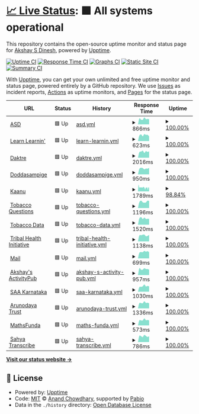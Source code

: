 # [📈 Live Status](https://asdofindia.github.io/services-uptime): <!--live status--> **🟩 All systems operational**

This repository contains the open-source uptime monitor and status page for [Akshay S Dinesh](https://asd.learnlearn.in), powered by [Upptime](https://github.com/upptime/upptime).

[![Uptime CI](https://github.com/asdofindia/services-uptime/workflows/Uptime%20CI/badge.svg)](https://github.com/asdofindia/services-uptime/actions?query=workflow%3A%22Uptime+CI%22)
[![Response Time CI](https://github.com/asdofindia/services-uptime/workflows/Response%20Time%20CI/badge.svg)](https://github.com/asdofindia/services-uptime/actions?query=workflow%3A%22Response+Time+CI%22)
[![Graphs CI](https://github.com/asdofindia/services-uptime/workflows/Graphs%20CI/badge.svg)](https://github.com/asdofindia/services-uptime/actions?query=workflow%3A%22Graphs+CI%22)
[![Static Site CI](https://github.com/asdofindia/services-uptime/workflows/Static%20Site%20CI/badge.svg)](https://github.com/asdofindia/services-uptime/actions?query=workflow%3A%22Static+Site+CI%22)
[![Summary CI](https://github.com/asdofindia/services-uptime/workflows/Summary%20CI/badge.svg)](https://github.com/asdofindia/services-uptime/actions?query=workflow%3A%22Summary+CI%22)

With [Upptime](https://upptime.js.org), you can get your own unlimited and free uptime monitor and status page, powered entirely by a GitHub repository. We use [Issues](https://github.com/asdofindia/services-uptime/issues) as incident reports, [Actions](https://github.com/asdofindia/services-uptime/actions) as uptime monitors, and [Pages](https://asdofindia.github.io/services-uptime) for the status page.

<!--start: status pages-->
<!-- This summary is generated by Upptime (https://github.com/upptime/upptime) -->
<!-- Do not edit this manually, your changes will be overwritten -->
<!-- prettier-ignore -->
| URL | Status | History | Response Time | Uptime |
| --- | ------ | ------- | ------------- | ------ |
| <img alt="" src="https://icons.duckduckgo.com/ip3/asd.learnlearn.in.ico" height="13"> [ASD](https://asd.learnlearn.in) | 🟩 Up | [asd.yml](https://github.com/asdofindia/services-uptime/commits/HEAD/history/asd.yml) | <details><summary><img alt="Response time graph" src="./graphs/asd/response-time-week.png" height="20"> 866ms</summary><br><a href="https://asdofindia.github.io/services-uptime/history/asd"><img alt="Response time 954" src="https://img.shields.io/endpoint?url=https%3A%2F%2Fraw.githubusercontent.com%2Fasdofindia%2Fservices-uptime%2FHEAD%2Fapi%2Fasd%2Fresponse-time.json"></a><br><a href="https://asdofindia.github.io/services-uptime/history/asd"><img alt="24-hour response time 829" src="https://img.shields.io/endpoint?url=https%3A%2F%2Fraw.githubusercontent.com%2Fasdofindia%2Fservices-uptime%2FHEAD%2Fapi%2Fasd%2Fresponse-time-day.json"></a><br><a href="https://asdofindia.github.io/services-uptime/history/asd"><img alt="7-day response time 866" src="https://img.shields.io/endpoint?url=https%3A%2F%2Fraw.githubusercontent.com%2Fasdofindia%2Fservices-uptime%2FHEAD%2Fapi%2Fasd%2Fresponse-time-week.json"></a><br><a href="https://asdofindia.github.io/services-uptime/history/asd"><img alt="30-day response time 958" src="https://img.shields.io/endpoint?url=https%3A%2F%2Fraw.githubusercontent.com%2Fasdofindia%2Fservices-uptime%2FHEAD%2Fapi%2Fasd%2Fresponse-time-month.json"></a><br><a href="https://asdofindia.github.io/services-uptime/history/asd"><img alt="1-year response time 954" src="https://img.shields.io/endpoint?url=https%3A%2F%2Fraw.githubusercontent.com%2Fasdofindia%2Fservices-uptime%2FHEAD%2Fapi%2Fasd%2Fresponse-time-year.json"></a></details> | <details><summary><a href="https://asdofindia.github.io/services-uptime/history/asd">100.00%</a></summary><a href="https://asdofindia.github.io/services-uptime/history/asd"><img alt="All-time uptime 99.99%" src="https://img.shields.io/endpoint?url=https%3A%2F%2Fraw.githubusercontent.com%2Fasdofindia%2Fservices-uptime%2FHEAD%2Fapi%2Fasd%2Fuptime.json"></a><br><a href="https://asdofindia.github.io/services-uptime/history/asd"><img alt="24-hour uptime 100.00%" src="https://img.shields.io/endpoint?url=https%3A%2F%2Fraw.githubusercontent.com%2Fasdofindia%2Fservices-uptime%2FHEAD%2Fapi%2Fasd%2Fuptime-day.json"></a><br><a href="https://asdofindia.github.io/services-uptime/history/asd"><img alt="7-day uptime 100.00%" src="https://img.shields.io/endpoint?url=https%3A%2F%2Fraw.githubusercontent.com%2Fasdofindia%2Fservices-uptime%2FHEAD%2Fapi%2Fasd%2Fuptime-week.json"></a><br><a href="https://asdofindia.github.io/services-uptime/history/asd"><img alt="30-day uptime 100.00%" src="https://img.shields.io/endpoint?url=https%3A%2F%2Fraw.githubusercontent.com%2Fasdofindia%2Fservices-uptime%2FHEAD%2Fapi%2Fasd%2Fuptime-month.json"></a><br><a href="https://asdofindia.github.io/services-uptime/history/asd"><img alt="1-year uptime 99.99%" src="https://img.shields.io/endpoint?url=https%3A%2F%2Fraw.githubusercontent.com%2Fasdofindia%2Fservices-uptime%2FHEAD%2Fapi%2Fasd%2Fuptime-year.json"></a></details>
| <img alt="" src="https://icons.duckduckgo.com/ip3/learnlearn.in.ico" height="13"> [Learn Learnin'](https://learnlearn.in) | 🟩 Up | [learn-learnin.yml](https://github.com/asdofindia/services-uptime/commits/HEAD/history/learn-learnin.yml) | <details><summary><img alt="Response time graph" src="./graphs/learn-learnin/response-time-week.png" height="20"> 623ms</summary><br><a href="https://asdofindia.github.io/services-uptime/history/learn-learnin"><img alt="Response time 656" src="https://img.shields.io/endpoint?url=https%3A%2F%2Fraw.githubusercontent.com%2Fasdofindia%2Fservices-uptime%2FHEAD%2Fapi%2Flearn-learnin%2Fresponse-time.json"></a><br><a href="https://asdofindia.github.io/services-uptime/history/learn-learnin"><img alt="24-hour response time 498" src="https://img.shields.io/endpoint?url=https%3A%2F%2Fraw.githubusercontent.com%2Fasdofindia%2Fservices-uptime%2FHEAD%2Fapi%2Flearn-learnin%2Fresponse-time-day.json"></a><br><a href="https://asdofindia.github.io/services-uptime/history/learn-learnin"><img alt="7-day response time 623" src="https://img.shields.io/endpoint?url=https%3A%2F%2Fraw.githubusercontent.com%2Fasdofindia%2Fservices-uptime%2FHEAD%2Fapi%2Flearn-learnin%2Fresponse-time-week.json"></a><br><a href="https://asdofindia.github.io/services-uptime/history/learn-learnin"><img alt="30-day response time 616" src="https://img.shields.io/endpoint?url=https%3A%2F%2Fraw.githubusercontent.com%2Fasdofindia%2Fservices-uptime%2FHEAD%2Fapi%2Flearn-learnin%2Fresponse-time-month.json"></a><br><a href="https://asdofindia.github.io/services-uptime/history/learn-learnin"><img alt="1-year response time 656" src="https://img.shields.io/endpoint?url=https%3A%2F%2Fraw.githubusercontent.com%2Fasdofindia%2Fservices-uptime%2FHEAD%2Fapi%2Flearn-learnin%2Fresponse-time-year.json"></a></details> | <details><summary><a href="https://asdofindia.github.io/services-uptime/history/learn-learnin">100.00%</a></summary><a href="https://asdofindia.github.io/services-uptime/history/learn-learnin"><img alt="All-time uptime 99.99%" src="https://img.shields.io/endpoint?url=https%3A%2F%2Fraw.githubusercontent.com%2Fasdofindia%2Fservices-uptime%2FHEAD%2Fapi%2Flearn-learnin%2Fuptime.json"></a><br><a href="https://asdofindia.github.io/services-uptime/history/learn-learnin"><img alt="24-hour uptime 100.00%" src="https://img.shields.io/endpoint?url=https%3A%2F%2Fraw.githubusercontent.com%2Fasdofindia%2Fservices-uptime%2FHEAD%2Fapi%2Flearn-learnin%2Fuptime-day.json"></a><br><a href="https://asdofindia.github.io/services-uptime/history/learn-learnin"><img alt="7-day uptime 100.00%" src="https://img.shields.io/endpoint?url=https%3A%2F%2Fraw.githubusercontent.com%2Fasdofindia%2Fservices-uptime%2FHEAD%2Fapi%2Flearn-learnin%2Fuptime-week.json"></a><br><a href="https://asdofindia.github.io/services-uptime/history/learn-learnin"><img alt="30-day uptime 100.00%" src="https://img.shields.io/endpoint?url=https%3A%2F%2Fraw.githubusercontent.com%2Fasdofindia%2Fservices-uptime%2FHEAD%2Fapi%2Flearn-learnin%2Fuptime-month.json"></a><br><a href="https://asdofindia.github.io/services-uptime/history/learn-learnin"><img alt="1-year uptime 99.99%" src="https://img.shields.io/endpoint?url=https%3A%2F%2Fraw.githubusercontent.com%2Fasdofindia%2Fservices-uptime%2FHEAD%2Fapi%2Flearn-learnin%2Fuptime-year.json"></a></details>
| <img alt="" src="https://icons.duckduckgo.com/ip3/daktre.com.ico" height="13"> [Daktre](https://daktre.com) | 🟩 Up | [daktre.yml](https://github.com/asdofindia/services-uptime/commits/HEAD/history/daktre.yml) | <details><summary><img alt="Response time graph" src="./graphs/daktre/response-time-week.png" height="20"> 2016ms</summary><br><a href="https://asdofindia.github.io/services-uptime/history/daktre"><img alt="Response time 2091" src="https://img.shields.io/endpoint?url=https%3A%2F%2Fraw.githubusercontent.com%2Fasdofindia%2Fservices-uptime%2FHEAD%2Fapi%2Fdaktre%2Fresponse-time.json"></a><br><a href="https://asdofindia.github.io/services-uptime/history/daktre"><img alt="24-hour response time 2117" src="https://img.shields.io/endpoint?url=https%3A%2F%2Fraw.githubusercontent.com%2Fasdofindia%2Fservices-uptime%2FHEAD%2Fapi%2Fdaktre%2Fresponse-time-day.json"></a><br><a href="https://asdofindia.github.io/services-uptime/history/daktre"><img alt="7-day response time 2016" src="https://img.shields.io/endpoint?url=https%3A%2F%2Fraw.githubusercontent.com%2Fasdofindia%2Fservices-uptime%2FHEAD%2Fapi%2Fdaktre%2Fresponse-time-week.json"></a><br><a href="https://asdofindia.github.io/services-uptime/history/daktre"><img alt="30-day response time 2045" src="https://img.shields.io/endpoint?url=https%3A%2F%2Fraw.githubusercontent.com%2Fasdofindia%2Fservices-uptime%2FHEAD%2Fapi%2Fdaktre%2Fresponse-time-month.json"></a><br><a href="https://asdofindia.github.io/services-uptime/history/daktre"><img alt="1-year response time 2091" src="https://img.shields.io/endpoint?url=https%3A%2F%2Fraw.githubusercontent.com%2Fasdofindia%2Fservices-uptime%2FHEAD%2Fapi%2Fdaktre%2Fresponse-time-year.json"></a></details> | <details><summary><a href="https://asdofindia.github.io/services-uptime/history/daktre">100.00%</a></summary><a href="https://asdofindia.github.io/services-uptime/history/daktre"><img alt="All-time uptime 99.77%" src="https://img.shields.io/endpoint?url=https%3A%2F%2Fraw.githubusercontent.com%2Fasdofindia%2Fservices-uptime%2FHEAD%2Fapi%2Fdaktre%2Fuptime.json"></a><br><a href="https://asdofindia.github.io/services-uptime/history/daktre"><img alt="24-hour uptime 100.00%" src="https://img.shields.io/endpoint?url=https%3A%2F%2Fraw.githubusercontent.com%2Fasdofindia%2Fservices-uptime%2FHEAD%2Fapi%2Fdaktre%2Fuptime-day.json"></a><br><a href="https://asdofindia.github.io/services-uptime/history/daktre"><img alt="7-day uptime 100.00%" src="https://img.shields.io/endpoint?url=https%3A%2F%2Fraw.githubusercontent.com%2Fasdofindia%2Fservices-uptime%2FHEAD%2Fapi%2Fdaktre%2Fuptime-week.json"></a><br><a href="https://asdofindia.github.io/services-uptime/history/daktre"><img alt="30-day uptime 99.58%" src="https://img.shields.io/endpoint?url=https%3A%2F%2Fraw.githubusercontent.com%2Fasdofindia%2Fservices-uptime%2FHEAD%2Fapi%2Fdaktre%2Fuptime-month.json"></a><br><a href="https://asdofindia.github.io/services-uptime/history/daktre"><img alt="1-year uptime 99.77%" src="https://img.shields.io/endpoint?url=https%3A%2F%2Fraw.githubusercontent.com%2Fasdofindia%2Fservices-uptime%2FHEAD%2Fapi%2Fdaktre%2Fuptime-year.json"></a></details>
| <img alt="" src="https://icons.duckduckgo.com/ip3/doddasampige.daktre.com.ico" height="13"> [Doddasampige](https://doddasampige.daktre.com) | 🟩 Up | [doddasampige.yml](https://github.com/asdofindia/services-uptime/commits/HEAD/history/doddasampige.yml) | <details><summary><img alt="Response time graph" src="./graphs/doddasampige/response-time-week.png" height="20"> 950ms</summary><br><a href="https://asdofindia.github.io/services-uptime/history/doddasampige"><img alt="Response time 969" src="https://img.shields.io/endpoint?url=https%3A%2F%2Fraw.githubusercontent.com%2Fasdofindia%2Fservices-uptime%2FHEAD%2Fapi%2Fdoddasampige%2Fresponse-time.json"></a><br><a href="https://asdofindia.github.io/services-uptime/history/doddasampige"><img alt="24-hour response time 1038" src="https://img.shields.io/endpoint?url=https%3A%2F%2Fraw.githubusercontent.com%2Fasdofindia%2Fservices-uptime%2FHEAD%2Fapi%2Fdoddasampige%2Fresponse-time-day.json"></a><br><a href="https://asdofindia.github.io/services-uptime/history/doddasampige"><img alt="7-day response time 950" src="https://img.shields.io/endpoint?url=https%3A%2F%2Fraw.githubusercontent.com%2Fasdofindia%2Fservices-uptime%2FHEAD%2Fapi%2Fdoddasampige%2Fresponse-time-week.json"></a><br><a href="https://asdofindia.github.io/services-uptime/history/doddasampige"><img alt="30-day response time 963" src="https://img.shields.io/endpoint?url=https%3A%2F%2Fraw.githubusercontent.com%2Fasdofindia%2Fservices-uptime%2FHEAD%2Fapi%2Fdoddasampige%2Fresponse-time-month.json"></a><br><a href="https://asdofindia.github.io/services-uptime/history/doddasampige"><img alt="1-year response time 969" src="https://img.shields.io/endpoint?url=https%3A%2F%2Fraw.githubusercontent.com%2Fasdofindia%2Fservices-uptime%2FHEAD%2Fapi%2Fdoddasampige%2Fresponse-time-year.json"></a></details> | <details><summary><a href="https://asdofindia.github.io/services-uptime/history/doddasampige">100.00%</a></summary><a href="https://asdofindia.github.io/services-uptime/history/doddasampige"><img alt="All-time uptime 99.79%" src="https://img.shields.io/endpoint?url=https%3A%2F%2Fraw.githubusercontent.com%2Fasdofindia%2Fservices-uptime%2FHEAD%2Fapi%2Fdoddasampige%2Fuptime.json"></a><br><a href="https://asdofindia.github.io/services-uptime/history/doddasampige"><img alt="24-hour uptime 100.00%" src="https://img.shields.io/endpoint?url=https%3A%2F%2Fraw.githubusercontent.com%2Fasdofindia%2Fservices-uptime%2FHEAD%2Fapi%2Fdoddasampige%2Fuptime-day.json"></a><br><a href="https://asdofindia.github.io/services-uptime/history/doddasampige"><img alt="7-day uptime 100.00%" src="https://img.shields.io/endpoint?url=https%3A%2F%2Fraw.githubusercontent.com%2Fasdofindia%2Fservices-uptime%2FHEAD%2Fapi%2Fdoddasampige%2Fuptime-week.json"></a><br><a href="https://asdofindia.github.io/services-uptime/history/doddasampige"><img alt="30-day uptime 99.58%" src="https://img.shields.io/endpoint?url=https%3A%2F%2Fraw.githubusercontent.com%2Fasdofindia%2Fservices-uptime%2FHEAD%2Fapi%2Fdoddasampige%2Fuptime-month.json"></a><br><a href="https://asdofindia.github.io/services-uptime/history/doddasampige"><img alt="1-year uptime 99.79%" src="https://img.shields.io/endpoint?url=https%3A%2F%2Fraw.githubusercontent.com%2Fasdofindia%2Fservices-uptime%2FHEAD%2Fapi%2Fdoddasampige%2Fuptime-year.json"></a></details>
| <img alt="" src="https://icons.duckduckgo.com/ip3/kaanu.daktre.com.ico" height="13"> [Kaanu](https://kaanu.daktre.com) | 🟩 Up | [kaanu.yml](https://github.com/asdofindia/services-uptime/commits/HEAD/history/kaanu.yml) | <details><summary><img alt="Response time graph" src="./graphs/kaanu/response-time-week.png" height="20"> 1789ms</summary><br><a href="https://asdofindia.github.io/services-uptime/history/kaanu"><img alt="Response time 2085" src="https://img.shields.io/endpoint?url=https%3A%2F%2Fraw.githubusercontent.com%2Fasdofindia%2Fservices-uptime%2FHEAD%2Fapi%2Fkaanu%2Fresponse-time.json"></a><br><a href="https://asdofindia.github.io/services-uptime/history/kaanu"><img alt="24-hour response time 1672" src="https://img.shields.io/endpoint?url=https%3A%2F%2Fraw.githubusercontent.com%2Fasdofindia%2Fservices-uptime%2FHEAD%2Fapi%2Fkaanu%2Fresponse-time-day.json"></a><br><a href="https://asdofindia.github.io/services-uptime/history/kaanu"><img alt="7-day response time 1789" src="https://img.shields.io/endpoint?url=https%3A%2F%2Fraw.githubusercontent.com%2Fasdofindia%2Fservices-uptime%2FHEAD%2Fapi%2Fkaanu%2Fresponse-time-week.json"></a><br><a href="https://asdofindia.github.io/services-uptime/history/kaanu"><img alt="30-day response time 2069" src="https://img.shields.io/endpoint?url=https%3A%2F%2Fraw.githubusercontent.com%2Fasdofindia%2Fservices-uptime%2FHEAD%2Fapi%2Fkaanu%2Fresponse-time-month.json"></a><br><a href="https://asdofindia.github.io/services-uptime/history/kaanu"><img alt="1-year response time 2085" src="https://img.shields.io/endpoint?url=https%3A%2F%2Fraw.githubusercontent.com%2Fasdofindia%2Fservices-uptime%2FHEAD%2Fapi%2Fkaanu%2Fresponse-time-year.json"></a></details> | <details><summary><a href="https://asdofindia.github.io/services-uptime/history/kaanu">98.84%</a></summary><a href="https://asdofindia.github.io/services-uptime/history/kaanu"><img alt="All-time uptime 99.87%" src="https://img.shields.io/endpoint?url=https%3A%2F%2Fraw.githubusercontent.com%2Fasdofindia%2Fservices-uptime%2FHEAD%2Fapi%2Fkaanu%2Fuptime.json"></a><br><a href="https://asdofindia.github.io/services-uptime/history/kaanu"><img alt="24-hour uptime 94.14%" src="https://img.shields.io/endpoint?url=https%3A%2F%2Fraw.githubusercontent.com%2Fasdofindia%2Fservices-uptime%2FHEAD%2Fapi%2Fkaanu%2Fuptime-day.json"></a><br><a href="https://asdofindia.github.io/services-uptime/history/kaanu"><img alt="7-day uptime 98.84%" src="https://img.shields.io/endpoint?url=https%3A%2F%2Fraw.githubusercontent.com%2Fasdofindia%2Fservices-uptime%2FHEAD%2Fapi%2Fkaanu%2Fuptime-week.json"></a><br><a href="https://asdofindia.github.io/services-uptime/history/kaanu"><img alt="30-day uptime 99.73%" src="https://img.shields.io/endpoint?url=https%3A%2F%2Fraw.githubusercontent.com%2Fasdofindia%2Fservices-uptime%2FHEAD%2Fapi%2Fkaanu%2Fuptime-month.json"></a><br><a href="https://asdofindia.github.io/services-uptime/history/kaanu"><img alt="1-year uptime 99.87%" src="https://img.shields.io/endpoint?url=https%3A%2F%2Fraw.githubusercontent.com%2Fasdofindia%2Fservices-uptime%2FHEAD%2Fapi%2Fkaanu%2Fuptime-year.json"></a></details>
| <img alt="" src="https://icons.duckduckgo.com/ip3/tobaccoquestions.iphindia.org.ico" height="13"> [Tobacco Questions](https://tobaccoquestions.iphindia.org/api/dimensionValues/ministry) | 🟩 Up | [tobacco-questions.yml](https://github.com/asdofindia/services-uptime/commits/HEAD/history/tobacco-questions.yml) | <details><summary><img alt="Response time graph" src="./graphs/tobacco-questions/response-time-week.png" height="20"> 1196ms</summary><br><a href="https://asdofindia.github.io/services-uptime/history/tobacco-questions"><img alt="Response time 1515" src="https://img.shields.io/endpoint?url=https%3A%2F%2Fraw.githubusercontent.com%2Fasdofindia%2Fservices-uptime%2FHEAD%2Fapi%2Ftobacco-questions%2Fresponse-time.json"></a><br><a href="https://asdofindia.github.io/services-uptime/history/tobacco-questions"><img alt="24-hour response time 1337" src="https://img.shields.io/endpoint?url=https%3A%2F%2Fraw.githubusercontent.com%2Fasdofindia%2Fservices-uptime%2FHEAD%2Fapi%2Ftobacco-questions%2Fresponse-time-day.json"></a><br><a href="https://asdofindia.github.io/services-uptime/history/tobacco-questions"><img alt="7-day response time 1196" src="https://img.shields.io/endpoint?url=https%3A%2F%2Fraw.githubusercontent.com%2Fasdofindia%2Fservices-uptime%2FHEAD%2Fapi%2Ftobacco-questions%2Fresponse-time-week.json"></a><br><a href="https://asdofindia.github.io/services-uptime/history/tobacco-questions"><img alt="30-day response time 1541" src="https://img.shields.io/endpoint?url=https%3A%2F%2Fraw.githubusercontent.com%2Fasdofindia%2Fservices-uptime%2FHEAD%2Fapi%2Ftobacco-questions%2Fresponse-time-month.json"></a><br><a href="https://asdofindia.github.io/services-uptime/history/tobacco-questions"><img alt="1-year response time 1515" src="https://img.shields.io/endpoint?url=https%3A%2F%2Fraw.githubusercontent.com%2Fasdofindia%2Fservices-uptime%2FHEAD%2Fapi%2Ftobacco-questions%2Fresponse-time-year.json"></a></details> | <details><summary><a href="https://asdofindia.github.io/services-uptime/history/tobacco-questions">100.00%</a></summary><a href="https://asdofindia.github.io/services-uptime/history/tobacco-questions"><img alt="All-time uptime 98.07%" src="https://img.shields.io/endpoint?url=https%3A%2F%2Fraw.githubusercontent.com%2Fasdofindia%2Fservices-uptime%2FHEAD%2Fapi%2Ftobacco-questions%2Fuptime.json"></a><br><a href="https://asdofindia.github.io/services-uptime/history/tobacco-questions"><img alt="24-hour uptime 100.00%" src="https://img.shields.io/endpoint?url=https%3A%2F%2Fraw.githubusercontent.com%2Fasdofindia%2Fservices-uptime%2FHEAD%2Fapi%2Ftobacco-questions%2Fuptime-day.json"></a><br><a href="https://asdofindia.github.io/services-uptime/history/tobacco-questions"><img alt="7-day uptime 100.00%" src="https://img.shields.io/endpoint?url=https%3A%2F%2Fraw.githubusercontent.com%2Fasdofindia%2Fservices-uptime%2FHEAD%2Fapi%2Ftobacco-questions%2Fuptime-week.json"></a><br><a href="https://asdofindia.github.io/services-uptime/history/tobacco-questions"><img alt="30-day uptime 100.00%" src="https://img.shields.io/endpoint?url=https%3A%2F%2Fraw.githubusercontent.com%2Fasdofindia%2Fservices-uptime%2FHEAD%2Fapi%2Ftobacco-questions%2Fuptime-month.json"></a><br><a href="https://asdofindia.github.io/services-uptime/history/tobacco-questions"><img alt="1-year uptime 98.07%" src="https://img.shields.io/endpoint?url=https%3A%2F%2Fraw.githubusercontent.com%2Fasdofindia%2Fservices-uptime%2FHEAD%2Fapi%2Ftobacco-questions%2Fuptime-year.json"></a></details>
| <img alt="" src="https://icons.duckduckgo.com/ip3/tobaccodata.iphindia.org.ico" height="13"> [Tobacco Data](https://tobaccodata.iphindia.org) | 🟩 Up | [tobacco-data.yml](https://github.com/asdofindia/services-uptime/commits/HEAD/history/tobacco-data.yml) | <details><summary><img alt="Response time graph" src="./graphs/tobacco-data/response-time-week.png" height="20"> 1520ms</summary><br><a href="https://asdofindia.github.io/services-uptime/history/tobacco-data"><img alt="Response time 1902" src="https://img.shields.io/endpoint?url=https%3A%2F%2Fraw.githubusercontent.com%2Fasdofindia%2Fservices-uptime%2FHEAD%2Fapi%2Ftobacco-data%2Fresponse-time.json"></a><br><a href="https://asdofindia.github.io/services-uptime/history/tobacco-data"><img alt="24-hour response time 1406" src="https://img.shields.io/endpoint?url=https%3A%2F%2Fraw.githubusercontent.com%2Fasdofindia%2Fservices-uptime%2FHEAD%2Fapi%2Ftobacco-data%2Fresponse-time-day.json"></a><br><a href="https://asdofindia.github.io/services-uptime/history/tobacco-data"><img alt="7-day response time 1520" src="https://img.shields.io/endpoint?url=https%3A%2F%2Fraw.githubusercontent.com%2Fasdofindia%2Fservices-uptime%2FHEAD%2Fapi%2Ftobacco-data%2Fresponse-time-week.json"></a><br><a href="https://asdofindia.github.io/services-uptime/history/tobacco-data"><img alt="30-day response time 1987" src="https://img.shields.io/endpoint?url=https%3A%2F%2Fraw.githubusercontent.com%2Fasdofindia%2Fservices-uptime%2FHEAD%2Fapi%2Ftobacco-data%2Fresponse-time-month.json"></a><br><a href="https://asdofindia.github.io/services-uptime/history/tobacco-data"><img alt="1-year response time 1902" src="https://img.shields.io/endpoint?url=https%3A%2F%2Fraw.githubusercontent.com%2Fasdofindia%2Fservices-uptime%2FHEAD%2Fapi%2Ftobacco-data%2Fresponse-time-year.json"></a></details> | <details><summary><a href="https://asdofindia.github.io/services-uptime/history/tobacco-data">100.00%</a></summary><a href="https://asdofindia.github.io/services-uptime/history/tobacco-data"><img alt="All-time uptime 99.38%" src="https://img.shields.io/endpoint?url=https%3A%2F%2Fraw.githubusercontent.com%2Fasdofindia%2Fservices-uptime%2FHEAD%2Fapi%2Ftobacco-data%2Fuptime.json"></a><br><a href="https://asdofindia.github.io/services-uptime/history/tobacco-data"><img alt="24-hour uptime 100.00%" src="https://img.shields.io/endpoint?url=https%3A%2F%2Fraw.githubusercontent.com%2Fasdofindia%2Fservices-uptime%2FHEAD%2Fapi%2Ftobacco-data%2Fuptime-day.json"></a><br><a href="https://asdofindia.github.io/services-uptime/history/tobacco-data"><img alt="7-day uptime 100.00%" src="https://img.shields.io/endpoint?url=https%3A%2F%2Fraw.githubusercontent.com%2Fasdofindia%2Fservices-uptime%2FHEAD%2Fapi%2Ftobacco-data%2Fuptime-week.json"></a><br><a href="https://asdofindia.github.io/services-uptime/history/tobacco-data"><img alt="30-day uptime 100.00%" src="https://img.shields.io/endpoint?url=https%3A%2F%2Fraw.githubusercontent.com%2Fasdofindia%2Fservices-uptime%2FHEAD%2Fapi%2Ftobacco-data%2Fuptime-month.json"></a><br><a href="https://asdofindia.github.io/services-uptime/history/tobacco-data"><img alt="1-year uptime 99.38%" src="https://img.shields.io/endpoint?url=https%3A%2F%2Fraw.githubusercontent.com%2Fasdofindia%2Fservices-uptime%2FHEAD%2Fapi%2Ftobacco-data%2Fuptime-year.json"></a></details>
| <img alt="" src="https://icons.duckduckgo.com/ip3/tribalhealth.org.ico" height="13"> [Tribal Health Initiative](https://tribalhealth.org) | 🟩 Up | [tribal-health-initiative.yml](https://github.com/asdofindia/services-uptime/commits/HEAD/history/tribal-health-initiative.yml) | <details><summary><img alt="Response time graph" src="./graphs/tribal-health-initiative/response-time-week.png" height="20"> 1138ms</summary><br><a href="https://asdofindia.github.io/services-uptime/history/tribal-health-initiative"><img alt="Response time 904" src="https://img.shields.io/endpoint?url=https%3A%2F%2Fraw.githubusercontent.com%2Fasdofindia%2Fservices-uptime%2FHEAD%2Fapi%2Ftribal-health-initiative%2Fresponse-time.json"></a><br><a href="https://asdofindia.github.io/services-uptime/history/tribal-health-initiative"><img alt="24-hour response time 1203" src="https://img.shields.io/endpoint?url=https%3A%2F%2Fraw.githubusercontent.com%2Fasdofindia%2Fservices-uptime%2FHEAD%2Fapi%2Ftribal-health-initiative%2Fresponse-time-day.json"></a><br><a href="https://asdofindia.github.io/services-uptime/history/tribal-health-initiative"><img alt="7-day response time 1138" src="https://img.shields.io/endpoint?url=https%3A%2F%2Fraw.githubusercontent.com%2Fasdofindia%2Fservices-uptime%2FHEAD%2Fapi%2Ftribal-health-initiative%2Fresponse-time-week.json"></a><br><a href="https://asdofindia.github.io/services-uptime/history/tribal-health-initiative"><img alt="30-day response time 1062" src="https://img.shields.io/endpoint?url=https%3A%2F%2Fraw.githubusercontent.com%2Fasdofindia%2Fservices-uptime%2FHEAD%2Fapi%2Ftribal-health-initiative%2Fresponse-time-month.json"></a><br><a href="https://asdofindia.github.io/services-uptime/history/tribal-health-initiative"><img alt="1-year response time 904" src="https://img.shields.io/endpoint?url=https%3A%2F%2Fraw.githubusercontent.com%2Fasdofindia%2Fservices-uptime%2FHEAD%2Fapi%2Ftribal-health-initiative%2Fresponse-time-year.json"></a></details> | <details><summary><a href="https://asdofindia.github.io/services-uptime/history/tribal-health-initiative">100.00%</a></summary><a href="https://asdofindia.github.io/services-uptime/history/tribal-health-initiative"><img alt="All-time uptime 99.96%" src="https://img.shields.io/endpoint?url=https%3A%2F%2Fraw.githubusercontent.com%2Fasdofindia%2Fservices-uptime%2FHEAD%2Fapi%2Ftribal-health-initiative%2Fuptime.json"></a><br><a href="https://asdofindia.github.io/services-uptime/history/tribal-health-initiative"><img alt="24-hour uptime 100.00%" src="https://img.shields.io/endpoint?url=https%3A%2F%2Fraw.githubusercontent.com%2Fasdofindia%2Fservices-uptime%2FHEAD%2Fapi%2Ftribal-health-initiative%2Fuptime-day.json"></a><br><a href="https://asdofindia.github.io/services-uptime/history/tribal-health-initiative"><img alt="7-day uptime 100.00%" src="https://img.shields.io/endpoint?url=https%3A%2F%2Fraw.githubusercontent.com%2Fasdofindia%2Fservices-uptime%2FHEAD%2Fapi%2Ftribal-health-initiative%2Fuptime-week.json"></a><br><a href="https://asdofindia.github.io/services-uptime/history/tribal-health-initiative"><img alt="30-day uptime 100.00%" src="https://img.shields.io/endpoint?url=https%3A%2F%2Fraw.githubusercontent.com%2Fasdofindia%2Fservices-uptime%2FHEAD%2Fapi%2Ftribal-health-initiative%2Fuptime-month.json"></a><br><a href="https://asdofindia.github.io/services-uptime/history/tribal-health-initiative"><img alt="1-year uptime 99.96%" src="https://img.shields.io/endpoint?url=https%3A%2F%2Fraw.githubusercontent.com%2Fasdofindia%2Fservices-uptime%2FHEAD%2Fapi%2Ftribal-health-initiative%2Fuptime-year.json"></a></details>
| <img alt="" src="https://icons.duckduckgo.com/ip3/mail.free.gen.in.ico" height="13"> [Mail](https://mail.free.gen.in/sso/login?url=/webmail/?homepage) | 🟩 Up | [mail.yml](https://github.com/asdofindia/services-uptime/commits/HEAD/history/mail.yml) | <details><summary><img alt="Response time graph" src="./graphs/mail/response-time-week.png" height="20"> 699ms</summary><br><a href="https://asdofindia.github.io/services-uptime/history/mail"><img alt="Response time 889" src="https://img.shields.io/endpoint?url=https%3A%2F%2Fraw.githubusercontent.com%2Fasdofindia%2Fservices-uptime%2FHEAD%2Fapi%2Fmail%2Fresponse-time.json"></a><br><a href="https://asdofindia.github.io/services-uptime/history/mail"><img alt="24-hour response time 653" src="https://img.shields.io/endpoint?url=https%3A%2F%2Fraw.githubusercontent.com%2Fasdofindia%2Fservices-uptime%2FHEAD%2Fapi%2Fmail%2Fresponse-time-day.json"></a><br><a href="https://asdofindia.github.io/services-uptime/history/mail"><img alt="7-day response time 699" src="https://img.shields.io/endpoint?url=https%3A%2F%2Fraw.githubusercontent.com%2Fasdofindia%2Fservices-uptime%2FHEAD%2Fapi%2Fmail%2Fresponse-time-week.json"></a><br><a href="https://asdofindia.github.io/services-uptime/history/mail"><img alt="30-day response time 961" src="https://img.shields.io/endpoint?url=https%3A%2F%2Fraw.githubusercontent.com%2Fasdofindia%2Fservices-uptime%2FHEAD%2Fapi%2Fmail%2Fresponse-time-month.json"></a><br><a href="https://asdofindia.github.io/services-uptime/history/mail"><img alt="1-year response time 889" src="https://img.shields.io/endpoint?url=https%3A%2F%2Fraw.githubusercontent.com%2Fasdofindia%2Fservices-uptime%2FHEAD%2Fapi%2Fmail%2Fresponse-time-year.json"></a></details> | <details><summary><a href="https://asdofindia.github.io/services-uptime/history/mail">100.00%</a></summary><a href="https://asdofindia.github.io/services-uptime/history/mail"><img alt="All-time uptime 99.99%" src="https://img.shields.io/endpoint?url=https%3A%2F%2Fraw.githubusercontent.com%2Fasdofindia%2Fservices-uptime%2FHEAD%2Fapi%2Fmail%2Fuptime.json"></a><br><a href="https://asdofindia.github.io/services-uptime/history/mail"><img alt="24-hour uptime 100.00%" src="https://img.shields.io/endpoint?url=https%3A%2F%2Fraw.githubusercontent.com%2Fasdofindia%2Fservices-uptime%2FHEAD%2Fapi%2Fmail%2Fuptime-day.json"></a><br><a href="https://asdofindia.github.io/services-uptime/history/mail"><img alt="7-day uptime 100.00%" src="https://img.shields.io/endpoint?url=https%3A%2F%2Fraw.githubusercontent.com%2Fasdofindia%2Fservices-uptime%2FHEAD%2Fapi%2Fmail%2Fuptime-week.json"></a><br><a href="https://asdofindia.github.io/services-uptime/history/mail"><img alt="30-day uptime 100.00%" src="https://img.shields.io/endpoint?url=https%3A%2F%2Fraw.githubusercontent.com%2Fasdofindia%2Fservices-uptime%2FHEAD%2Fapi%2Fmail%2Fuptime-month.json"></a><br><a href="https://asdofindia.github.io/services-uptime/history/mail"><img alt="1-year uptime 99.99%" src="https://img.shields.io/endpoint?url=https%3A%2F%2Fraw.githubusercontent.com%2Fasdofindia%2Fservices-uptime%2FHEAD%2Fapi%2Fmail%2Fuptime-year.json"></a></details>
| <img alt="" src="https://icons.duckduckgo.com/ip3/social.learnlearn.in.ico" height="13"> [Akshay's ActivityPub](https://social.learnlearn.in) | 🟩 Up | [akshay-s-activity-pub.yml](https://github.com/asdofindia/services-uptime/commits/HEAD/history/akshay-s-activity-pub.yml) | <details><summary><img alt="Response time graph" src="./graphs/akshay-s-activity-pub/response-time-week.png" height="20"> 957ms</summary><br><a href="https://asdofindia.github.io/services-uptime/history/akshay-s-activity-pub"><img alt="Response time 947" src="https://img.shields.io/endpoint?url=https%3A%2F%2Fraw.githubusercontent.com%2Fasdofindia%2Fservices-uptime%2FHEAD%2Fapi%2Fakshay-s-activity-pub%2Fresponse-time.json"></a><br><a href="https://asdofindia.github.io/services-uptime/history/akshay-s-activity-pub"><img alt="24-hour response time 874" src="https://img.shields.io/endpoint?url=https%3A%2F%2Fraw.githubusercontent.com%2Fasdofindia%2Fservices-uptime%2FHEAD%2Fapi%2Fakshay-s-activity-pub%2Fresponse-time-day.json"></a><br><a href="https://asdofindia.github.io/services-uptime/history/akshay-s-activity-pub"><img alt="7-day response time 957" src="https://img.shields.io/endpoint?url=https%3A%2F%2Fraw.githubusercontent.com%2Fasdofindia%2Fservices-uptime%2FHEAD%2Fapi%2Fakshay-s-activity-pub%2Fresponse-time-week.json"></a><br><a href="https://asdofindia.github.io/services-uptime/history/akshay-s-activity-pub"><img alt="30-day response time 896" src="https://img.shields.io/endpoint?url=https%3A%2F%2Fraw.githubusercontent.com%2Fasdofindia%2Fservices-uptime%2FHEAD%2Fapi%2Fakshay-s-activity-pub%2Fresponse-time-month.json"></a><br><a href="https://asdofindia.github.io/services-uptime/history/akshay-s-activity-pub"><img alt="1-year response time 947" src="https://img.shields.io/endpoint?url=https%3A%2F%2Fraw.githubusercontent.com%2Fasdofindia%2Fservices-uptime%2FHEAD%2Fapi%2Fakshay-s-activity-pub%2Fresponse-time-year.json"></a></details> | <details><summary><a href="https://asdofindia.github.io/services-uptime/history/akshay-s-activity-pub">100.00%</a></summary><a href="https://asdofindia.github.io/services-uptime/history/akshay-s-activity-pub"><img alt="All-time uptime 99.92%" src="https://img.shields.io/endpoint?url=https%3A%2F%2Fraw.githubusercontent.com%2Fasdofindia%2Fservices-uptime%2FHEAD%2Fapi%2Fakshay-s-activity-pub%2Fuptime.json"></a><br><a href="https://asdofindia.github.io/services-uptime/history/akshay-s-activity-pub"><img alt="24-hour uptime 100.00%" src="https://img.shields.io/endpoint?url=https%3A%2F%2Fraw.githubusercontent.com%2Fasdofindia%2Fservices-uptime%2FHEAD%2Fapi%2Fakshay-s-activity-pub%2Fuptime-day.json"></a><br><a href="https://asdofindia.github.io/services-uptime/history/akshay-s-activity-pub"><img alt="7-day uptime 100.00%" src="https://img.shields.io/endpoint?url=https%3A%2F%2Fraw.githubusercontent.com%2Fasdofindia%2Fservices-uptime%2FHEAD%2Fapi%2Fakshay-s-activity-pub%2Fuptime-week.json"></a><br><a href="https://asdofindia.github.io/services-uptime/history/akshay-s-activity-pub"><img alt="30-day uptime 100.00%" src="https://img.shields.io/endpoint?url=https%3A%2F%2Fraw.githubusercontent.com%2Fasdofindia%2Fservices-uptime%2FHEAD%2Fapi%2Fakshay-s-activity-pub%2Fuptime-month.json"></a><br><a href="https://asdofindia.github.io/services-uptime/history/akshay-s-activity-pub"><img alt="1-year uptime 99.92%" src="https://img.shields.io/endpoint?url=https%3A%2F%2Fraw.githubusercontent.com%2Fasdofindia%2Fservices-uptime%2FHEAD%2Fapi%2Fakshay-s-activity-pub%2Fuptime-year.json"></a></details>
| <img alt="" src="https://icons.duckduckgo.com/ip3/saakarnataka.org.ico" height="13"> [SAA Karnataka](https://saakarnataka.org) | 🟩 Up | [saa-karnataka.yml](https://github.com/asdofindia/services-uptime/commits/HEAD/history/saa-karnataka.yml) | <details><summary><img alt="Response time graph" src="./graphs/saa-karnataka/response-time-week.png" height="20"> 1030ms</summary><br><a href="https://asdofindia.github.io/services-uptime/history/saa-karnataka"><img alt="Response time 1129" src="https://img.shields.io/endpoint?url=https%3A%2F%2Fraw.githubusercontent.com%2Fasdofindia%2Fservices-uptime%2FHEAD%2Fapi%2Fsaa-karnataka%2Fresponse-time.json"></a><br><a href="https://asdofindia.github.io/services-uptime/history/saa-karnataka"><img alt="24-hour response time 1010" src="https://img.shields.io/endpoint?url=https%3A%2F%2Fraw.githubusercontent.com%2Fasdofindia%2Fservices-uptime%2FHEAD%2Fapi%2Fsaa-karnataka%2Fresponse-time-day.json"></a><br><a href="https://asdofindia.github.io/services-uptime/history/saa-karnataka"><img alt="7-day response time 1030" src="https://img.shields.io/endpoint?url=https%3A%2F%2Fraw.githubusercontent.com%2Fasdofindia%2Fservices-uptime%2FHEAD%2Fapi%2Fsaa-karnataka%2Fresponse-time-week.json"></a><br><a href="https://asdofindia.github.io/services-uptime/history/saa-karnataka"><img alt="30-day response time 1066" src="https://img.shields.io/endpoint?url=https%3A%2F%2Fraw.githubusercontent.com%2Fasdofindia%2Fservices-uptime%2FHEAD%2Fapi%2Fsaa-karnataka%2Fresponse-time-month.json"></a><br><a href="https://asdofindia.github.io/services-uptime/history/saa-karnataka"><img alt="1-year response time 1129" src="https://img.shields.io/endpoint?url=https%3A%2F%2Fraw.githubusercontent.com%2Fasdofindia%2Fservices-uptime%2FHEAD%2Fapi%2Fsaa-karnataka%2Fresponse-time-year.json"></a></details> | <details><summary><a href="https://asdofindia.github.io/services-uptime/history/saa-karnataka">100.00%</a></summary><a href="https://asdofindia.github.io/services-uptime/history/saa-karnataka"><img alt="All-time uptime 99.65%" src="https://img.shields.io/endpoint?url=https%3A%2F%2Fraw.githubusercontent.com%2Fasdofindia%2Fservices-uptime%2FHEAD%2Fapi%2Fsaa-karnataka%2Fuptime.json"></a><br><a href="https://asdofindia.github.io/services-uptime/history/saa-karnataka"><img alt="24-hour uptime 100.00%" src="https://img.shields.io/endpoint?url=https%3A%2F%2Fraw.githubusercontent.com%2Fasdofindia%2Fservices-uptime%2FHEAD%2Fapi%2Fsaa-karnataka%2Fuptime-day.json"></a><br><a href="https://asdofindia.github.io/services-uptime/history/saa-karnataka"><img alt="7-day uptime 100.00%" src="https://img.shields.io/endpoint?url=https%3A%2F%2Fraw.githubusercontent.com%2Fasdofindia%2Fservices-uptime%2FHEAD%2Fapi%2Fsaa-karnataka%2Fuptime-week.json"></a><br><a href="https://asdofindia.github.io/services-uptime/history/saa-karnataka"><img alt="30-day uptime 100.00%" src="https://img.shields.io/endpoint?url=https%3A%2F%2Fraw.githubusercontent.com%2Fasdofindia%2Fservices-uptime%2FHEAD%2Fapi%2Fsaa-karnataka%2Fuptime-month.json"></a><br><a href="https://asdofindia.github.io/services-uptime/history/saa-karnataka"><img alt="1-year uptime 99.65%" src="https://img.shields.io/endpoint?url=https%3A%2F%2Fraw.githubusercontent.com%2Fasdofindia%2Fservices-uptime%2FHEAD%2Fapi%2Fsaa-karnataka%2Fuptime-year.json"></a></details>
| <img alt="" src="https://icons.duckduckgo.com/ip3/arunodayatrust.in.ico" height="13"> [Arunodaya Trust](https://arunodayatrust.in) | 🟩 Up | [arunodaya-trust.yml](https://github.com/asdofindia/services-uptime/commits/HEAD/history/arunodaya-trust.yml) | <details><summary><img alt="Response time graph" src="./graphs/arunodaya-trust/response-time-week.png" height="20"> 1336ms</summary><br><a href="https://asdofindia.github.io/services-uptime/history/arunodaya-trust"><img alt="Response time 709" src="https://img.shields.io/endpoint?url=https%3A%2F%2Fraw.githubusercontent.com%2Fasdofindia%2Fservices-uptime%2FHEAD%2Fapi%2Farunodaya-trust%2Fresponse-time.json"></a><br><a href="https://asdofindia.github.io/services-uptime/history/arunodaya-trust"><img alt="24-hour response time 1209" src="https://img.shields.io/endpoint?url=https%3A%2F%2Fraw.githubusercontent.com%2Fasdofindia%2Fservices-uptime%2FHEAD%2Fapi%2Farunodaya-trust%2Fresponse-time-day.json"></a><br><a href="https://asdofindia.github.io/services-uptime/history/arunodaya-trust"><img alt="7-day response time 1336" src="https://img.shields.io/endpoint?url=https%3A%2F%2Fraw.githubusercontent.com%2Fasdofindia%2Fservices-uptime%2FHEAD%2Fapi%2Farunodaya-trust%2Fresponse-time-week.json"></a><br><a href="https://asdofindia.github.io/services-uptime/history/arunodaya-trust"><img alt="30-day response time 1177" src="https://img.shields.io/endpoint?url=https%3A%2F%2Fraw.githubusercontent.com%2Fasdofindia%2Fservices-uptime%2FHEAD%2Fapi%2Farunodaya-trust%2Fresponse-time-month.json"></a><br><a href="https://asdofindia.github.io/services-uptime/history/arunodaya-trust"><img alt="1-year response time 709" src="https://img.shields.io/endpoint?url=https%3A%2F%2Fraw.githubusercontent.com%2Fasdofindia%2Fservices-uptime%2FHEAD%2Fapi%2Farunodaya-trust%2Fresponse-time-year.json"></a></details> | <details><summary><a href="https://asdofindia.github.io/services-uptime/history/arunodaya-trust">100.00%</a></summary><a href="https://asdofindia.github.io/services-uptime/history/arunodaya-trust"><img alt="All-time uptime 99.99%" src="https://img.shields.io/endpoint?url=https%3A%2F%2Fraw.githubusercontent.com%2Fasdofindia%2Fservices-uptime%2FHEAD%2Fapi%2Farunodaya-trust%2Fuptime.json"></a><br><a href="https://asdofindia.github.io/services-uptime/history/arunodaya-trust"><img alt="24-hour uptime 100.00%" src="https://img.shields.io/endpoint?url=https%3A%2F%2Fraw.githubusercontent.com%2Fasdofindia%2Fservices-uptime%2FHEAD%2Fapi%2Farunodaya-trust%2Fuptime-day.json"></a><br><a href="https://asdofindia.github.io/services-uptime/history/arunodaya-trust"><img alt="7-day uptime 100.00%" src="https://img.shields.io/endpoint?url=https%3A%2F%2Fraw.githubusercontent.com%2Fasdofindia%2Fservices-uptime%2FHEAD%2Fapi%2Farunodaya-trust%2Fuptime-week.json"></a><br><a href="https://asdofindia.github.io/services-uptime/history/arunodaya-trust"><img alt="30-day uptime 100.00%" src="https://img.shields.io/endpoint?url=https%3A%2F%2Fraw.githubusercontent.com%2Fasdofindia%2Fservices-uptime%2FHEAD%2Fapi%2Farunodaya-trust%2Fuptime-month.json"></a><br><a href="https://asdofindia.github.io/services-uptime/history/arunodaya-trust"><img alt="1-year uptime 99.99%" src="https://img.shields.io/endpoint?url=https%3A%2F%2Fraw.githubusercontent.com%2Fasdofindia%2Fservices-uptime%2FHEAD%2Fapi%2Farunodaya-trust%2Fuptime-year.json"></a></details>
| <img alt="" src="https://icons.duckduckgo.com/ip3/mathsfunda.com.ico" height="13"> [MathsFunda](https://mathsfunda.com) | 🟩 Up | [maths-funda.yml](https://github.com/asdofindia/services-uptime/commits/HEAD/history/maths-funda.yml) | <details><summary><img alt="Response time graph" src="./graphs/maths-funda/response-time-week.png" height="20"> 573ms</summary><br><a href="https://asdofindia.github.io/services-uptime/history/maths-funda"><img alt="Response time 621" src="https://img.shields.io/endpoint?url=https%3A%2F%2Fraw.githubusercontent.com%2Fasdofindia%2Fservices-uptime%2FHEAD%2Fapi%2Fmaths-funda%2Fresponse-time.json"></a><br><a href="https://asdofindia.github.io/services-uptime/history/maths-funda"><img alt="24-hour response time 532" src="https://img.shields.io/endpoint?url=https%3A%2F%2Fraw.githubusercontent.com%2Fasdofindia%2Fservices-uptime%2FHEAD%2Fapi%2Fmaths-funda%2Fresponse-time-day.json"></a><br><a href="https://asdofindia.github.io/services-uptime/history/maths-funda"><img alt="7-day response time 573" src="https://img.shields.io/endpoint?url=https%3A%2F%2Fraw.githubusercontent.com%2Fasdofindia%2Fservices-uptime%2FHEAD%2Fapi%2Fmaths-funda%2Fresponse-time-week.json"></a><br><a href="https://asdofindia.github.io/services-uptime/history/maths-funda"><img alt="30-day response time 584" src="https://img.shields.io/endpoint?url=https%3A%2F%2Fraw.githubusercontent.com%2Fasdofindia%2Fservices-uptime%2FHEAD%2Fapi%2Fmaths-funda%2Fresponse-time-month.json"></a><br><a href="https://asdofindia.github.io/services-uptime/history/maths-funda"><img alt="1-year response time 621" src="https://img.shields.io/endpoint?url=https%3A%2F%2Fraw.githubusercontent.com%2Fasdofindia%2Fservices-uptime%2FHEAD%2Fapi%2Fmaths-funda%2Fresponse-time-year.json"></a></details> | <details><summary><a href="https://asdofindia.github.io/services-uptime/history/maths-funda">100.00%</a></summary><a href="https://asdofindia.github.io/services-uptime/history/maths-funda"><img alt="All-time uptime 99.99%" src="https://img.shields.io/endpoint?url=https%3A%2F%2Fraw.githubusercontent.com%2Fasdofindia%2Fservices-uptime%2FHEAD%2Fapi%2Fmaths-funda%2Fuptime.json"></a><br><a href="https://asdofindia.github.io/services-uptime/history/maths-funda"><img alt="24-hour uptime 100.00%" src="https://img.shields.io/endpoint?url=https%3A%2F%2Fraw.githubusercontent.com%2Fasdofindia%2Fservices-uptime%2FHEAD%2Fapi%2Fmaths-funda%2Fuptime-day.json"></a><br><a href="https://asdofindia.github.io/services-uptime/history/maths-funda"><img alt="7-day uptime 100.00%" src="https://img.shields.io/endpoint?url=https%3A%2F%2Fraw.githubusercontent.com%2Fasdofindia%2Fservices-uptime%2FHEAD%2Fapi%2Fmaths-funda%2Fuptime-week.json"></a><br><a href="https://asdofindia.github.io/services-uptime/history/maths-funda"><img alt="30-day uptime 100.00%" src="https://img.shields.io/endpoint?url=https%3A%2F%2Fraw.githubusercontent.com%2Fasdofindia%2Fservices-uptime%2FHEAD%2Fapi%2Fmaths-funda%2Fuptime-month.json"></a><br><a href="https://asdofindia.github.io/services-uptime/history/maths-funda"><img alt="1-year uptime 99.99%" src="https://img.shields.io/endpoint?url=https%3A%2F%2Fraw.githubusercontent.com%2Fasdofindia%2Fservices-uptime%2FHEAD%2Fapi%2Fmaths-funda%2Fuptime-year.json"></a></details>
| <img alt="" src="https://icons.duckduckgo.com/ip3/transcribe.sahya.org.in.ico" height="13"> [Sahya Transcribe](https://transcribe.sahya.org.in) | 🟩 Up | [sahya-transcribe.yml](https://github.com/asdofindia/services-uptime/commits/HEAD/history/sahya-transcribe.yml) | <details><summary><img alt="Response time graph" src="./graphs/sahya-transcribe/response-time-week.png" height="20"> 786ms</summary><br><a href="https://asdofindia.github.io/services-uptime/history/sahya-transcribe"><img alt="Response time 772" src="https://img.shields.io/endpoint?url=https%3A%2F%2Fraw.githubusercontent.com%2Fasdofindia%2Fservices-uptime%2FHEAD%2Fapi%2Fsahya-transcribe%2Fresponse-time.json"></a><br><a href="https://asdofindia.github.io/services-uptime/history/sahya-transcribe"><img alt="24-hour response time 778" src="https://img.shields.io/endpoint?url=https%3A%2F%2Fraw.githubusercontent.com%2Fasdofindia%2Fservices-uptime%2FHEAD%2Fapi%2Fsahya-transcribe%2Fresponse-time-day.json"></a><br><a href="https://asdofindia.github.io/services-uptime/history/sahya-transcribe"><img alt="7-day response time 786" src="https://img.shields.io/endpoint?url=https%3A%2F%2Fraw.githubusercontent.com%2Fasdofindia%2Fservices-uptime%2FHEAD%2Fapi%2Fsahya-transcribe%2Fresponse-time-week.json"></a><br><a href="https://asdofindia.github.io/services-uptime/history/sahya-transcribe"><img alt="30-day response time 742" src="https://img.shields.io/endpoint?url=https%3A%2F%2Fraw.githubusercontent.com%2Fasdofindia%2Fservices-uptime%2FHEAD%2Fapi%2Fsahya-transcribe%2Fresponse-time-month.json"></a><br><a href="https://asdofindia.github.io/services-uptime/history/sahya-transcribe"><img alt="1-year response time 772" src="https://img.shields.io/endpoint?url=https%3A%2F%2Fraw.githubusercontent.com%2Fasdofindia%2Fservices-uptime%2FHEAD%2Fapi%2Fsahya-transcribe%2Fresponse-time-year.json"></a></details> | <details><summary><a href="https://asdofindia.github.io/services-uptime/history/sahya-transcribe">100.00%</a></summary><a href="https://asdofindia.github.io/services-uptime/history/sahya-transcribe"><img alt="All-time uptime 100.00%" src="https://img.shields.io/endpoint?url=https%3A%2F%2Fraw.githubusercontent.com%2Fasdofindia%2Fservices-uptime%2FHEAD%2Fapi%2Fsahya-transcribe%2Fuptime.json"></a><br><a href="https://asdofindia.github.io/services-uptime/history/sahya-transcribe"><img alt="24-hour uptime 100.00%" src="https://img.shields.io/endpoint?url=https%3A%2F%2Fraw.githubusercontent.com%2Fasdofindia%2Fservices-uptime%2FHEAD%2Fapi%2Fsahya-transcribe%2Fuptime-day.json"></a><br><a href="https://asdofindia.github.io/services-uptime/history/sahya-transcribe"><img alt="7-day uptime 100.00%" src="https://img.shields.io/endpoint?url=https%3A%2F%2Fraw.githubusercontent.com%2Fasdofindia%2Fservices-uptime%2FHEAD%2Fapi%2Fsahya-transcribe%2Fuptime-week.json"></a><br><a href="https://asdofindia.github.io/services-uptime/history/sahya-transcribe"><img alt="30-day uptime 100.00%" src="https://img.shields.io/endpoint?url=https%3A%2F%2Fraw.githubusercontent.com%2Fasdofindia%2Fservices-uptime%2FHEAD%2Fapi%2Fsahya-transcribe%2Fuptime-month.json"></a><br><a href="https://asdofindia.github.io/services-uptime/history/sahya-transcribe"><img alt="1-year uptime 100.00%" src="https://img.shields.io/endpoint?url=https%3A%2F%2Fraw.githubusercontent.com%2Fasdofindia%2Fservices-uptime%2FHEAD%2Fapi%2Fsahya-transcribe%2Fuptime-year.json"></a></details>

<!--end: status pages-->

[**Visit our status website →**](https://asdofindia.github.io/services-uptime)

## 📄 License

- Powered by: [Upptime](https://github.com/upptime/upptime)
- Code: [MIT](./LICENSE) © [Anand Chowdhary](https://anandchowdhary.com), supported by [Pabio](https://pabio.com)
- Data in the `./history` directory: [Open Database License](https://opendatacommons.org/licenses/odbl/1-0/)
